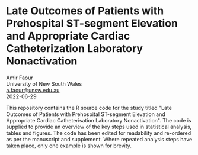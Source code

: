 # Late Outcomes of Patients with Prehospital ST-segment Elevation and Appropriate Cardiac Catheterization Laboratory Nonactivation

Amir Faour  
University of New South Wales  
a.faour@unsw.edu.au  
2022-06-29  

This repository contains the R source code for the study titled "Late Outcomes of Patients with Prehospital ST-segment Elevation and Appropriate Cardiac Catheterisation Laboratory Nonactivation". The code is supplied to provide an overview of the key steps used in statistical analysis, tables and figures. The code has been edited for readability and re-ordered as per the manuscript and supplement. Where repeated analysis steps have taken place, only one example is shown for brevity.

